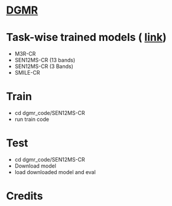 # [DGMR](https://ieeexplore.ieee.org/document/10981761)




# Task-wise trained models ( [link](https://drive.google.com/drive/folders/1dMfdxo4FkJXGao8iPUYBYu3xt05fmE6E))
- M3R-CR
- SEN12MS-CR (13 bands)
- SEN12MS-CR (3 Bands)
- SMILE-CR

# Train
- cd dgmr_code/SEN12MS-CR 
- run train code

# Test
- cd dgmr_code/SEN12MS-CR 
- Download model
- load downloaded model and eval

# Credits
